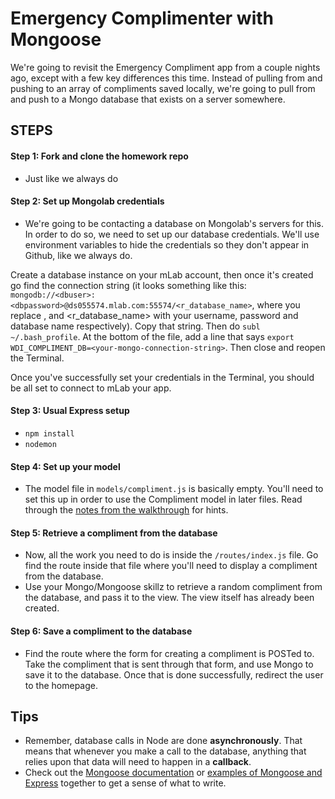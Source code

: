 # Emergency Complimenter with Mongoose

We're going to revisit the Emergency Compliment app from a couple nights ago, except with a few key differences this time. Instead of pulling from and pushing to an array of compliments saved locally, we're going to pull from and push to a Mongo database that exists on a server somewhere.

## STEPS

#### Step 1: Fork and clone the homework repo
- Just like we always do

#### Step 2: Set up Mongolab credentials
- We're going to be contacting a database on Mongolab's servers for this. In order to do so, we need to set up our database credentials. We'll use environment variables to hide the credentials so they don't appear in Github, like we always do.

Create a database instance on your mLab account, then once it's created go find the connection string (it looks something like this: `mongodb://<dbuser>:<dbpassword>@ds055574.mlab.com:55574/<r_database_name>`, where you replace <dbuser>, <dbpassword> and <r_database_name> with your username, password and database name respectively). Copy that string. Then do `subl ~/.bash_profile`. At the bottom of the file, add a line that says `export WDI_COMPLIMENT_DB=<your-mongo-connection-string>`. Then close and reopen the Terminal.

Once you've successfully set your credentials in the Terminal, you should be all set to connect to mLab your app.

#### Step 3: Usual Express setup
- `npm install`
- `nodemon`

#### Step 4: Set up your model
- The model file in `models/compliment.js` is basically empty. You'll need to set this up in order to use the Compliment model in later files. Read through the [notes from the walkthrough](https://github.com/ga-students/wdi-atx-6-class/tree/master/w05/d03/afternoon) for hints.

#### Step 5: Retrieve a compliment from the database
- Now, all the work you need to do is inside the `/routes/index.js` file. Go find the route inside that file where you'll need to display a compliment from the database.
- Use your Mongo/Mongoose skillz to retrieve a random compliment from the database, and pass it to the view. The view itself has already been created.

#### Step 6: Save a compliment to the database
- Find the route where the form for creating a compliment is POSTed to. Take the compliment that is sent through that form, and use Mongo to save it to the database. Once that is done successfully, redirect the user to the homepage.


## Tips
- Remember, database calls in Node are done **asynchronously**. That means that whenever you make a call to the database, anything that relies upon that data will need to happen in a **callback**.
- Check out the [Mongoose documentation](http://mongoosejs.com/docs/guide.html) or [examples of Mongoose and Express](http://code.runnable.com/U0MpcpIzdaRkX2VH/querying-mongodb-from-express-using-mongoose-for-node-js) together to get a sense of what to write.
